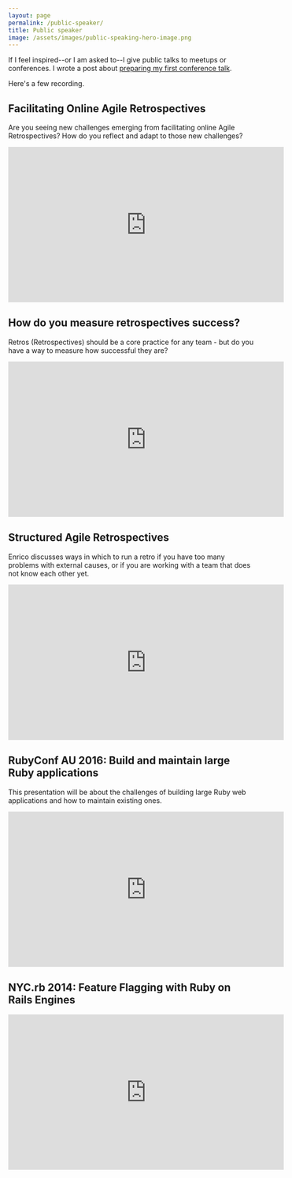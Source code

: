 ```yaml
---
layout: page
permalink: /public-speaker/
title: Public speaker
image: /assets/images/public-speaking-hero-image.png
---
```



If I feel inspired--or I am asked to--I give public talks to meetups or conferences. I wrote a post about [preparing my first conference talk](/prepare-my-first-tech-conference-talk/).

Here's a few recording.

## Facilitating Online Agile Retrospectives

Are you seeing new challenges emerging from facilitating online Agile Retrospectives? How do you reflect and adapt to those new challenges?

<iframe width="560" height="315" src="https://www.youtube.com/embed/g451s9w3AlM" frameborder="0" allow="accelerometer; autoplay; clipboard-write; encrypted-media; gyroscope; picture-in-picture" allowfullscreen></iframe>

## How do you measure retrospectives success?

Retros (Retrospectives) should be a core practice for any team - but do you have a way to measure how successful they are?

<iframe align="middle" width="560" height="315" src="https://www.youtube.com/embed/0hatxoP-MU0" frameborder="0" allow="autoplay; encrypted-media" allowfullscreen></iframe>

## Structured Agile Retrospectives

Enrico discusses ways in which to run a retro if you have too many problems with external causes, or if you are working with a team that does not know each other yet.

<iframe width="560" height="315" src="https://www.youtube.com/embed/-Pw-p6DzvFQ" frameborder="0" allow="autoplay; encrypted-media" allowfullscreen></iframe>

## RubyConf AU 2016: Build and maintain large Ruby applications

This presentation will be about the challenges of building large Ruby web applications and how to maintain existing ones.

<iframe width="560" height="315" src="https://www.youtube.com/embed/b1glMxMPscA" frameborder="0" allow="autoplay; encrypted-media" allowfullscreen></iframe>

## NYC.rb 2014: Feature Flagging with Ruby on Rails Engines

<iframe width="560" height="315" src="https://www.youtube.com/embed/rMOn2H7h3oY" frameborder="0" allow="autoplay; encrypted-media" allowfullscreen></iframe>